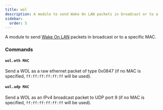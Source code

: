 ```yaml
---
title: wol
description: A module to send Wake On LAN packets in broadcast or to a specific MAC.
sidebar:
  order: 5
---
```


A module to send [Wake On LAN](https://en.wikipedia.org/wiki/Wake-on-LAN) packets in broadcast or to a specific MAC.

### Commands

#### `wol.eth MAC`

Send a WOL as a raw ethernet packet of type 0x0847 (if no MAC is specified, `ff:ff:ff:ff:ff:ff` will be used).

#### `wol.udp MAC`

Send a WOL as an IPv4 broadcast packet to UDP port 9 (if no MAC is specified, `ff:ff:ff:ff:ff:ff` will be used).

